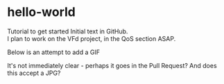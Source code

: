 # hello-world
Tutorial to get started
Initial text in GitHub.  
I plan to work on the VFd project, in the QoS section ASAP.  

Below is an attempt to add a GIF

It's not immediately clear - perhaps it goes in the Pull Request?
And does this accept a JPG?
